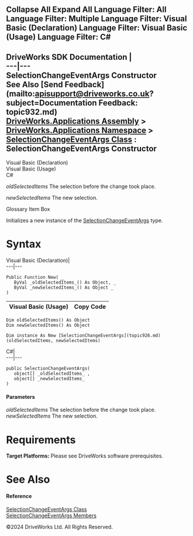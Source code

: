        

 Collapse All Expand All  Language Filter: All  Language Filter: Multiple  Language Filter: Visual Basic (Declaration) Language Filter: Visual Basic (Usage) Language Filter: C#  
---  
DriveWorks SDK Documentation  |   
---|---  
SelectionChangeEventArgs Constructor   
See Also [Send Feedback](mailto:apisupport@driveworks.co.uk?subject=Documentation Feedback: topic932.md)  
[DriveWorks.Applications Assembly](topic13.md) > [DriveWorks.Applications Namespace](topic16.md) > [SelectionChangeEventArgs Class](topic926.md) : SelectionChangeEventArgs Constructor  
---  
  
Visual Basic (Declaration)    
Visual Basic (Usage)    
C# 

_oldSelectedItems_
    The selection before the change took place.

_newSelectedItems_
    The new selection.

Glossary Item Box

Initializes a new instance of the [SelectionChangeEventArgs](topic926.md) type. 

# Syntax

Visual Basic (Declaration)|   
---|---  
      
    
    Public Function New( _
       ByVal _oldSelectedItems_() As Object, _
       ByVal _newSelectedItems_() As Object _
    )  
  
Visual Basic (Usage)| Copy Code  
---|---  
      
    
    Dim oldSelectedItems() As Object
    Dim newSelectedItems() As Object
     
    Dim instance As New [SelectionChangeEventArgs](topic926.md)(oldSelectedItems, newSelectedItems)  
  
C#|   
---|---  
      
    
    public SelectionChangeEventArgs( 
       object[] _oldSelectedItems_ ,
       object[] _newSelectedItems_
    )  
  
#### Parameters

 _oldSelectedItems_
    The selection before the change took place.
_newSelectedItems_
    The new selection.

# Requirements

**Target Platforms:** Please see DriveWorks software prerequisites.

# See Also

#### Reference

[SelectionChangeEventArgs Class](topic926.md)   
[SelectionChangeEventArgs Members](topic927.md)

©2024 DriveWorks Ltd. All Rights Reserved.
